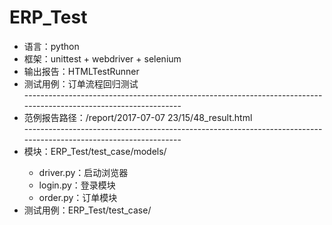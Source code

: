# ERP_Test
<ul>
<li>语言：python</li>
<li>框架：unittest + webdriver + selenium</li>
<li>输出报告：HTMLTestRunner</li>
<li>测试用例：订单流程回归测试</li>
-----------------------------------------------------------------------------------------------------------------
<li>范例报告路径：/report/2017-07-07 23/15/48_result.html</li>
-----------------------------------------------------------------------------------------------------------------
<li>模块：ERP_Test/test_case/models/</li>
<ul>
    <li>driver.py：启动浏览器</li>
    <li>login.py：登录模块</li>
    <li>order.py：订单模块</li>
</ul>
<li>测试用例：ERP_Test/test_case/</li>
</ul>
